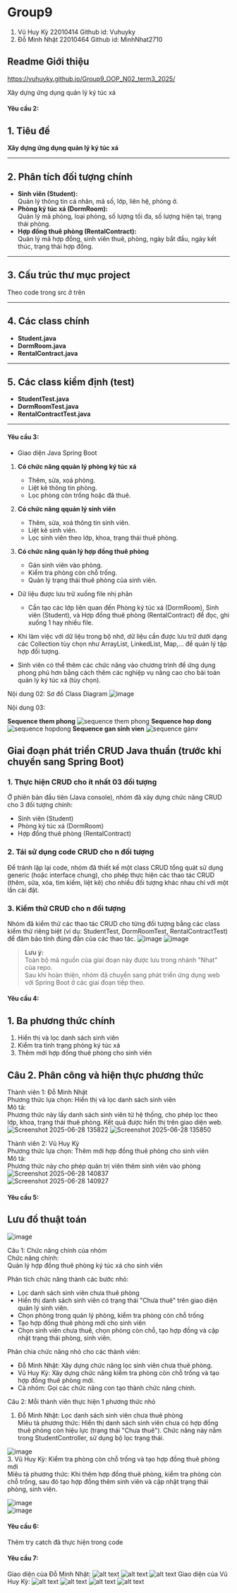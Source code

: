 # Group9
1. Vũ Huy Kỳ 22010414 Github id: Vuhuyky
2. Đỗ Minh Nhật 22010464 Github id: MinhNhat2710

## Readme Giới thiệu
https://vuhuyky.github.io/Group9_OOP_N02_term3_2025/

Xây dựng ứng dụng quản lý ký túc xá

#### Yêu cầu 2:
## 1. Tiêu đề
**Xây dựng ứng dụng quản lý ký túc xá**

---

## 2. Phân tích đối tượng chính
- **Sinh viên (Student):**  
  Quản lý thông tin cá nhân, mã số, lớp, liên hệ, phòng ở.
- **Phòng ký túc xá (DormRoom):**  
  Quản lý mã phòng, loại phòng, số lượng tối đa, số lượng hiện tại, trạng thái phòng.
- **Hợp đồng thuê phòng (RentalContract):**  
  Quản lý mã hợp đồng, sinh viên thuê, phòng, ngày bắt đầu, ngày kết thúc, trạng thái hợp đồng.

---

## 3. Cấu trúc thư mục project
Theo code trong src ở trên

---

## 4. Các class chính

- **Student.java**
- **DormRoom.java**
- **RentalContract.java**

---

## 5. Các class kiểm định (test)

- **StudentTest.java**
- **DormRoomTest.java**
- **RentalContractTest.java**

---

#### Yêu cầu 3:

- Giao diện Java Spring Boot 

1. **Có chức năng qquản lý phòng ký túc xá**
   - Thêm, sửa, xoá phòng.
   - Liệt kê thông tin phòng.
   - Lọc phòng còn trống hoặc đã thuê.

2. **Có chức năng qquản lý sinh viên**
   - Thêm, sửa, xoá thông tin sinh viên.
   - Liệt kê sinh viên.
   - Lọc sinh viên theo lớp, khoa, trạng thái thuê phòng.

3. **Có chức năng quản lý hợp đồng thuê phòng**
   - Gán sinh viên vào phòng.
   - Kiểm tra phòng còn chỗ trống.
   - Quản lý trạng thái thuê phòng của sinh viên.

- Dữ liệu được lưu trữ xuống file nhị phân

    + Cần tạo các lớp liên quan đến Phòng ký túc xá (DormRoom), Sinh viên (Student), và Hợp đồng thuê phòng (RentalContract) để đọc, ghi xuống 1 hay nhiều file.

- Khi làm việc với dữ liệu trong bộ nhớ, dữ liệu cần được lưu trữ dưới dạng các Collection tùy chọn như ArrayList, LinkedList, Map,... để quản lý tập hợp đối tượng.

- Sinh viên có thể thêm các chức năng vào chương trình để ứng dụng phong phú hơn bằng cách thêm các nghiệp vụ nâng cao cho bài toán quản lý ký túc xá (tùy chọn).

Nội dung 02:
Sơ đồ Class Diagram
![image](https://github.com/user-attachments/assets/71143f92-4b96-4250-b912-a01a65aeb5b8)

Nội dung 03:

**Sequence them phong**
![sequence them phong](https://github.com/user-attachments/assets/73e63c83-b0f5-406a-8375-1ccb4821c393)
**Sequence hop dong**
![sequence hopdong](https://github.com/user-attachments/assets/815d8e56-9648-424a-9f67-9c36f2773447)
**Sequence gan sinh vien**
![sequence gánv](https://github.com/user-attachments/assets/e612bfaa-0a92-427f-9647-443ee1de42eb)


## Giai đoạn phát triển CRUD Java thuần (trước khi chuyển sang Spring Boot)

### 1. Thực hiện CRUD cho ít nhất 03 đối tượng

Ở phiên bản đầu tiên (Java console), nhóm đã xây dựng chức năng CRUD cho 3 đối tượng chính:
- Sinh viên (Student)
- Phòng ký túc xá (DormRoom)
- Hợp đồng thuê phòng (RentalContract)

### 2. Tái sử dụng code CRUD cho n đối tượng

Để tránh lặp lại code, nhóm đã thiết kế một class CRUD tổng quát sử dụng generic (hoặc interface chung), cho phép thực hiện các thao tác CRUD (thêm, sửa, xóa, tìm kiếm, liệt kê) cho nhiều đối tượng khác nhau chỉ với một lần cài đặt.

### 3. Kiểm thử CRUD cho n đối tượng

Nhóm đã kiểm thử các thao tác CRUD cho từng đối tượng bằng các class kiểm thử riêng biệt (ví dụ: StudentTest, DormRoomTest, RentalContractTest) để đảm bảo tính đúng đắn của các thao tác.
![image](https://github.com/user-attachments/assets/b9e53d7d-fbec-4e03-b86c-7cd660f7656e)
![image](https://github.com/user-attachments/assets/cbbd1796-580a-46c4-8275-71bbe990aee2)

> **Lưu ý:**  
> Toàn bộ mã nguồn của giai đoạn này được lưu trong nhánh "Nhat" của repo.  
> Sau khi hoàn thiện, nhóm đã chuyển sang phát triển ứng dụng web với Spring Boot ở các giai đoạn tiếp theo.


#### Yêu cầu 4:
## 1. Ba phương thức chính

1. Hiển thị và lọc danh sách sinh viên
2. Kiểm tra tình trạng phòng ký túc xá
3. Thêm mới hợp đồng thuê phòng cho sinh viên
## Câu 2. Phân công và hiện thực phương thức
Thành viên 1: Đỗ Minh Nhật  
Phương thức lựa chọn: Hiển thị và lọc danh sách sinh viên  
Mô tả:  
Phương thức này lấy danh sách sinh viên từ hệ thống, cho phép lọc theo lớp, khoa, trạng thái thuê phòng. Kết quả được hiển thị trên giao diện web.  
![Screenshot 2025-06-28 135822](https://github.com/user-attachments/assets/b9671584-9b1f-4385-a37b-e0a47e9bdc51)
![Screenshot 2025-06-28 135850](https://github.com/user-attachments/assets/4747cd9c-c6c7-485d-b7cc-fa87507b78ef)

Thành viên 2: Vũ Huy Kỳ  
Phương thức lựa chọn: Thêm mới hợp đồng thuê phòng cho sinh viên  
Mô tả:  
Phương thức này cho phép quản trị viên thêm sinh viên vào phòng  
![Screenshot 2025-06-28 140837](https://github.com/user-attachments/assets/b23aa6a4-7f60-4662-b03a-c5587d8a3fb9)  
![Screenshot 2025-06-28 140927](https://github.com/user-attachments/assets/9b53e1ca-937a-4ff1-bfb3-53112fd9b566)  


#### Yêu cầu 5:
## Lưu đồ thuật toán
![image](https://github.com/user-attachments/assets/5b72f3c3-d2f1-47b0-997e-f9ac496ccb22)

Câu 1: Chức năng chính của nhóm  
Chức năng chính:  
Quản lý hợp đồng thuê phòng ký túc xá cho sinh viên  

Phân tích chức năng thành các bước nhỏ:  
- Lọc danh sách sinh viên chưa thuê phòng  
- Hiển thị danh sách sinh viên có trạng thái "Chưa thuê" trên giao diện quản lý sinh viên.  
- Chọn phòng trong quản lý phòng, kiểm tra phòng còn chỗ trống  
- Tạo hợp đồng thuê phòng mới cho sinh viên  
- Chọn sinh viên chưa thuê, chọn phòng còn chỗ, tạo hợp đồng và cập nhật trạng thái phòng, sinh viên.  

Phân chia chức năng nhỏ cho các thành viên:  
- Đỗ Minh Nhật: Xây dựng chức năng lọc sinh viên chưa thuê phòng.  
- Vũ Huy Kỳ: Xây dựng chức năng kiểm tra phòng còn chỗ trống và tạo hợp đồng thuê phòng mới.  
- Cả nhóm: Gọi các chức năng con tạo thành chức năng chính.  


Câu 2: Mỗi thành viên thực hiện 1 phương thức nhỏ  
1. Đỗ Minh Nhật:  Lọc danh sách sinh viên chưa thuê phòng  
Miêu tả phương thức: Hiển thị danh sách sinh viên chưa có hợp đồng thuê phòng còn hiệu lực (trạng thái "Chưa thuê"). Chức năng này nằm trong StudentController, sử dụng bộ lọc trạng thái.

 ![image](https://github.com/user-attachments/assets/2cf7d89b-6c98-49a7-932a-51ff8e8acbba)  
3. Vũ Huy Kỳ: Kiểm tra phòng còn chỗ trống và tạo hợp đồng thuê phòng mới  
Miêu tả phương thức: Khi thêm hợp đồng thuê phòng, kiểm tra phòng còn chỗ trống, sau đó tạo hợp đồng thêm sinh viên và cập nhật trạng thái phòng, sinh viên.  

![image](https://github.com/user-attachments/assets/ec73b431-6a59-4dbb-a247-a85704b0f256)  
![image](https://github.com/user-attachments/assets/346df60c-db81-4339-9a8b-aca60020fe98)  

#### Yêu cầu 6:
Thêm try catch đã thực hiện trong code
#### Yêu cầu 7: 
Giao diện của Đỗ Minh Nhật:
![alt text](image.png)
![alt text](image-1.png)
![alt text](image-2.png)
Giao diện của Vũ Huy Kỳ:
![alt text](image-3.png)
![alt text](image-4.png)
![alt text](image-5.png)
![alt text](image-6.png)
